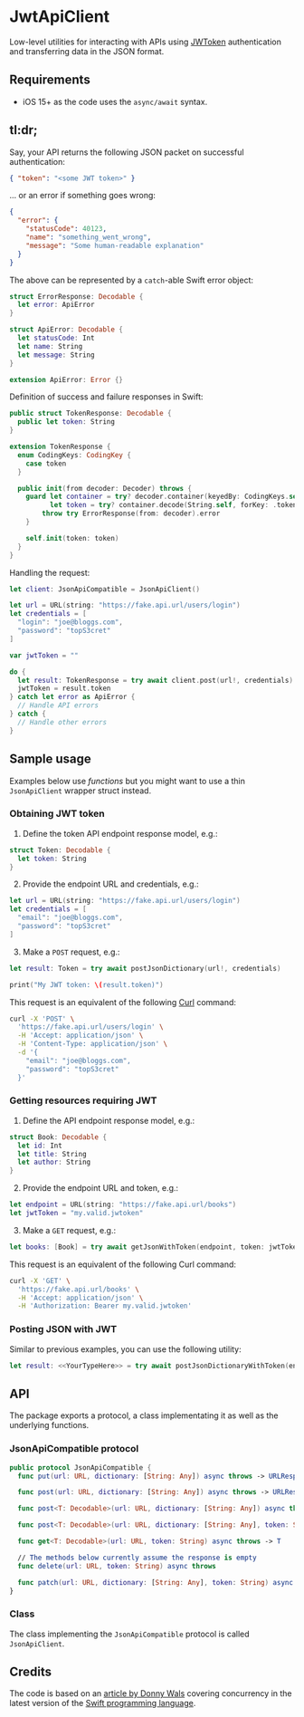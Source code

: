 # JwtApiClient

Low-level utilities for interacting with APIs using [JWToken](https://jwt.io) authentication and transferring data in the JSON format.

## Requirements

- iOS 15+ as the code uses the `async/await` syntax.

## tl:dr;

Say, your API returns the following JSON packet on successful authentication:

```json
{ "token": "<some JWT token>" }
```

... or an error if something goes wrong:

```json
{
  "error": {
    "statusCode": 40123,
    "name": "something_went_wrong",
    "message": "Some human-readable explanation"
  }
}
```

The above can be represented by a `catch`-able Swift error object:

```swift
struct ErrorResponse: Decodable {
  let error: ApiError
}

struct ApiError: Decodable {
  let statusCode: Int
  let name: String
  let message: String
}

extension ApiError: Error {}
```

Definition of success and failure responses in Swift:

```swift
public struct TokenResponse: Decodable {
  public let token: String
}

extension TokenResponse {
  enum CodingKeys: CodingKey {
    case token
  }

  public init(from decoder: Decoder) throws {
    guard let container = try? decoder.container(keyedBy: CodingKeys.self),
          let token = try? container.decode(String.self, forKey: .token) else {
        throw try ErrorResponse(from: decoder).error
    }

    self.init(token: token)
  }
}
```

Handling the request:

```swift
let client: JsonApiCompatible = JsonApiClient()

let url = URL(string: "https://fake.api.url/users/login")
let credentials = [
  "login": "joe@bloggs.com",
  "password": "topS3cret"
]

var jwtToken = ""

do {
  let result: TokenResponse = try await client.post(url!, credentials)
  jwtToken = result.token
} catch let error as ApiError {
  // Handle API errors
} catch {
  // Handle other errors
}
```

## Sample usage

Examples below use _functions_ but you might want to use a thin `JsonApiClient` wrapper struct instead.

### Obtaining JWT token

1. Define the token API endpoint response model, e.g.:

```swift
struct Token: Decodable {
  let token: String
}
```

2. Provide the endpoint URL and credentials, e.g.:

```swift
let url = URL(string: "https://fake.api.url/users/login")
let credentials = [
  "email": "joe@bloggs.com",
  "password": "topS3cret"
]
```

3. Make a `POST` request, e.g.:

```swift
let result: Token = try await postJsonDictionary(url!, credentials)

print("My JWT token: \(result.token)")
```

This request is an equivalent of the following [Curl](https://curl.se) command:

```bash
curl -X 'POST' \
  'https://fake.api.url/users/login' \
  -H 'Accept: application/json' \
  -H 'Content-Type: application/json' \
  -d '{
    "email": "joe@bloggs.com",
    "password": "topS3cret"
  }'
```

### Getting resources requiring JWT

1. Define the API endpoint response model, e.g.:

```swift
struct Book: Decodable {
  let id: Int
  let title: String
  let author: String
}
```

2. Provide the endpoint URL and token, e.g.:

```swift
let endpoint = URL(string: "https://fake.api.url/books")
let jwtToken = "my.valid.jwtoken"
```

3. Make a `GET` request, e.g.:

```swift
let books: [Book] = try await getJsonWithToken(endpoint, token: jwtToken)
```

This request is an equivalent of the following Curl command:

```bash
curl -X 'GET' \
  'https://fake.api.url/books' \
  -H 'Accept: application/json' \
  -H 'Authorization: Bearer my.valid.jwtoken'
```

### Posting JSON with JWT

Similar to previous examples, you can use the following utility:

```swift
let result: <<YourTypeHere>> = try await postJsonDictionaryWithToken(endpoint, token: jwtToken, dictionary: data)
```

## API

The package exports a protocol, a class implementating it as well as the underlying functions.

### JsonApiCompatible protocol

```swift
public protocol JsonApiCompatible {
  func put(url: URL, dictionary: [String: Any]) async throws -> URLResponse

  func post(url: URL, dictionary: [String: Any]) async throws -> URLResponse

  func post<T: Decodable>(url: URL, dictionary: [String: Any]) async throws -> T

  func post<T: Decodable>(url: URL, dictionary: [String: Any], token: String) async throws -> T

  func get<T: Decodable>(url: URL, token: String) async throws -> T

  // The methods below currently assume the response is empty
  func delete(url: URL, token: String) async throws

  func patch(url: URL, dictionary: [String: Any], token: String) async throws
}
```

### Class

The class implementing the `JsonApiCompatible` protocol is called `JsonApiClient`.

## Credits

The code is based on an [article by Donny
Wals](https://www.donnywals.com/building-a-token-refresh-flow-with-async-await-and-swift-concurrency/)
covering concurrency in the latest version of the [Swift programming
language](https://swift.org).
